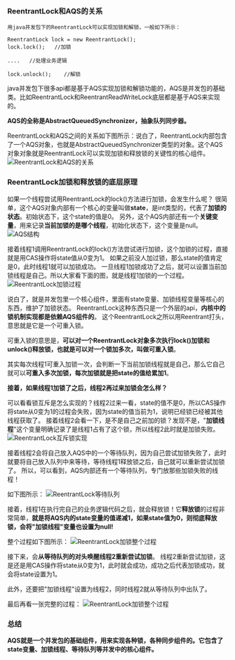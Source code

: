 ### ReentrantLock和AQS的关系

    用java并发包下的ReentrantLock可以实现加锁和解锁，一般如下所示：

```
ReentrantLock lock = new ReentrantLock();
lock.lock();   //加锁

....   //处理业务逻辑

lock.unlock();    //解锁
```

   java并发包下很多api都是基于AQS实现加锁和解锁功能的，AQS是并发包的基础类。比如ReentrantLock和ReentrantReadWriteLock底层都是基于AQS来实现的。
   
   **AQS的全称是AbstractQueuedSynchronizer，抽象队列同步器。**
   
   ReentrantLock和AQS之间的关系如下图所示：说白了，ReentrantLock内部包含了一个AQS对象，也就是AbstractQueuedSynchronizer类型的对象。这个AQS对象对象就是ReentrantLock可以实现加锁和释放锁的关键性的核心组件。
   ![ReentrantLock和AQS的关系](./image/20190329-1.jpg) 
   
### ReentrantLock加锁和释放锁的底层原理

如果一个线程尝试用ReentrantLock的lock()方法进行加锁，会发生什么呢？
很简单，这个AQS对象内部有一个核心的变量叫做**state**，是int类型的，代表了**加锁的状态**。初始状态下，这个state的值是0。
另外，这个AQS内部还有一个**关键变量**，用来记录**当前加锁的是哪个线程**，初始化状态下，这个变量是null。
 ![AQS结构](./image/201903290002.jpg) 

接着线程1调用ReentrantLock的lock()方法尝试进行加锁，这个加锁的过程，直接就是用CAS操作将state值从0变为1。
如果之前没人加过锁，那么state的值肯定是0，此时线程1就可以加锁成功。
一旦线程1加锁成功了之后，就可以设置当前加锁线程是自己。所以大家看下面的图，就是线程1加锁的一个过程。
 ![ReentrantLock加锁过程](./image/201903290003.jpg) 
 
 说白了，就是并发包里一个核心组件，里面有state变量、加锁线程变量等核心的东西，维护了加锁状态。
 ReentrantLock这种东西只是一个外层的api，**内核中的锁机制实现都是依赖AQS组件的**。
 这个ReentrantLock之所以用Reentrant打头，意思就是它是一个可重入锁。
 
 可重入锁的意思是，**可以对一个ReentrantLock对象多次执行lock()加锁和unlock()释放锁，也就是可以对一个锁加多次，叫做可重入锁**。
 
 其实每次线程1可重入加锁一次，会判断一下当前加锁线程就是自己，那么它自己就可以**可重入多次加锁，每次加锁就是把state的值给累加1**。
 
 **接着，如果线程1加锁了之后，线程2再过来加锁会怎么样？**
 
 可以看看锁互斥是怎么实现的？线程2过来一看，state的值不是0，所以CAS操作将state从0变为1的过程会失败，因为state的值当前为1，说明已经锁已经被其他线程获取了。
 接着线程2会看一下，是不是自己之前加的锁？发现不是，"**加锁线程**"这个变量明确记录了是线程1占有了这个锁，所以线程2此时就是加锁失败。
  ![ReentrantLock互斥锁实现](./image/201903290004.jpg) 
  
  接着线程2会将自己放入AQS中的一个等待队列，因为自己尝试加锁失败了，此时就要将自己放入队列中来等待，等待线程1释放锁之后，自己就可以重新尝试加锁了。
  所以，可以看到，AQS内部还有一个等待队列，专门放那些加锁失败的线程！
  
  如下图所示：
  ![ReentrantLock等待队列](./image/201903290005.jpg) 
  
  接着，线程1在执行完自己的业务逻辑代码之后，就会释放锁！它**释放锁**的过程非常简单，**就是将AQS内的state变量的值递减1，如果state值为0，则彻底释放锁，会将"加锁线程"变量也设置为null!**
  
  整个过程如下图所示：
    ![ReentrantLock加锁整个过程](./image/201903290006.jpg) 
    
  接下来，会**从等待队列的对头唤醒线程2重新尝试加锁**。
  线程2重新尝试加锁，这是还是用CAS操作将state从0变为1，此时就会成功，成功之后代表加锁成功，就会将state设置为1。
  
  此外，还要把"加锁线程"设置为线程2，同时线程2就从等待队列中出队了。
  
  最后再看一张完整的过程：
      ![ReentrantLock加锁整个过程](./image/201903290007.jpg) 
      
      
### 总结

   **AQS就是一个并发包的基础组件，用来实现各种锁，各种同步组件的。它包含了state变量、加锁线程、等待队列等并发中的核心组件。**






